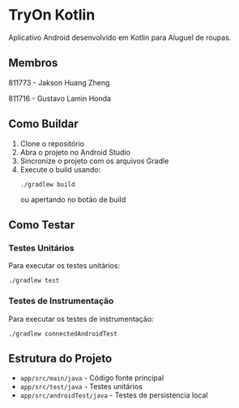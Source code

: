 # TryOn Kotlin

Aplicativo Android desenvolvido em Kotlin para Aluguel de roupas.

## Membros

811773 - Jakson Huang Zheng

811716 - Gustavo Lamin Honda

## Como Buildar

1. Clone o repositório
2. Abra o projeto no Android Studio
3. Sincronize o projeto com os arquivos Gradle
4. Execute o build usando:
   ```
   ./gradlew build
   ```
   ou apertando no botão de build

## Como Testar

### Testes Unitários
Para executar os testes unitários:
```
./gradlew test
```

### Testes de Instrumentação
Para executar os testes de instrumentação:
```
./gradlew connectedAndroidTest
```

## Estrutura do Projeto

- `app/src/main/java` - Código fonte principal
- `app/src/test/java` - Testes unitários
- `app/src/androidTest/java` - Testes de persistencia local
